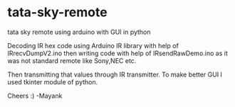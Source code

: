 # tata-sky-remote
tata sky remote using arduino with GUI in python

Decoding IR hex code using Arduino IR library with help of IRrecvDumpV2.ino
then writing code with help of IRsendRawDemo.ino as it was not standard remote like Sony,NEC etc.

Then transmitting that values through IR transmitter.
To make better GUI I used tkinter module of python.

Cheers :)
-Mayank
